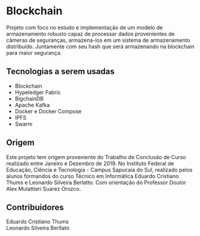 # Blockchain

Projeto com foco no estudo e implementação de um modelo de armazenamento robusto capaz de processar dados provenientes de câmeras de seguranças, armazena-los em um sistema de armazenamento distribuído. Juntamente com seu hash que será armazenando na blockchain para maior segurança. 

## Tecnologias a serem usadas

* Blockchain
* Hypeledger Fabric
* BigchainDB
* Apache Kafka
* Docker e Docker Compose
* IPFS
* Swarm

## Origem

Este projeto tem origem proveniente do Trabalho de Conclusão de Curso realizado entre Janeiro e Dezembro de 2019. No Instituto Federal de Educação, Ciência e Tecnologia - Campus Sapucaia do Sul, realizado pelos alunos formandos do curso Técnico em Informática Eduardo Cristiano Thums e Leonardo Silveira Berlatto. Com orientação do Professor Doutor Alex Mulattieri Suarez Orozco.

## Contribuidores
Eduardo Cristiano Thums\
Leonardo Silveira Berllato
